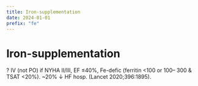 ```yaml
---
title: Iron-supplementation
date: 2024-01-01
prefix: "fe"
---
```


# Iron-supplementation

? IV (not PO) if NYHA II/III, EF ≤40%, Fe-defic (ferritin <100 or 100– 300 & TSAT <20%). ~20% ↓ HF hosp. (Lancet 2020;396:1895).
